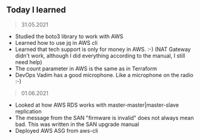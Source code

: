 ## Today I learned

> 31.05.2021
- Studied the boto3 library to work with AWS
- Learned how to use jq in AWS cli
- Learned that tech support is only for money in AWS. :-)
(NAT Gateway didn't work, although I did everything according to the manual, I still need help)
- The count parameter in AWS is the same as in Terraform
- DevOps Vadim has a good microphone. Like a microphone on the radio :-)

> 01.06.2021
- Looked at how AWS RDS works with master-master|master-slave replication
- The message from the SAN "firmwаre is invalid" does not always mean bad. This was written in the SAN upgrade manual
- Deployed AWS ASG from aws-cli
